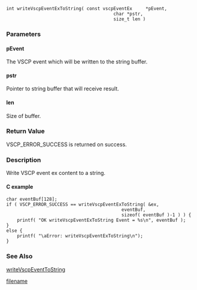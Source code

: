 


```clike
int writeVscpEventExToString( const vscpEventEx     *pEvent, 
                                        char *pstr, 
                                        size_t len )
```

### Parameters

#### pEvent
The VSCP event which will be written to the string buffer.

#### pstr
Pointer to string buffer that will receive result.

#### len
Size of buffer.

### Return Value
VSCP_ERROR_SUCCESS is returned on success.

### Description
Write VSCP event ex content to a string. 

#### C example

```clike
char eventBuf[128];
if ( VSCP_ERROR_SUCCESS == writeVscpEventExToString( &ex, 
                                           eventBuf, 
                                           sizeof( eventBuf )-1 ) ) {
    printf( "OK writeVscpEventExToString Event = %s\n", eventBuf );    
}
else {
    printf( "\aError: writeVscpEventExToString\n");
}

```

### See Also
[writeVscpEventToString](writevscpeventtostring.md)



[filename](./bottom_copyright.md ':include')
